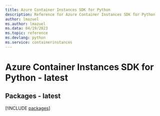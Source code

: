 ```yaml
---
title: Azure Container Instances SDK for Python
description: Reference for Azure Container Instances SDK for Python
author: lmazuel
ms.author: lmazuel
ms.data: 04/19/2023
ms.topic: reference
ms.devlang: python
ms.service: containerinstances
---
```

# Azure Container Instances SDK for Python - latest
## Packages - latest
[!INCLUDE [packages](container-instances-index.md)]